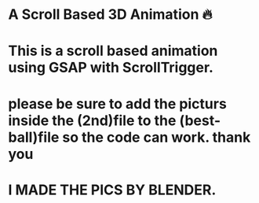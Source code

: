# A Scroll Based 3D Animation 🔥

# This is a scroll based animation using GSAP with ScrollTrigger.

# please be sure to add the picturs inside the (2nd)file  to the (best-ball)file so the code can work. thank you

# I MADE THE PICS BY BLENDER.
